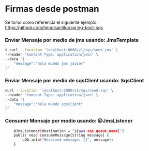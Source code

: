 # Firmas desde postman
Se tomo como referencia el siguiente ejemplo:
https://github.com/hendisantika/spring-boot-sqs

### Enviar Mensaje por medio de jms usando: JmsTemplate

```bash
$ curl --location 'localhost:8080/v1/sqs/send-jms' \
--header 'Content-Type: application/json' \
--data '{
    "message":"hola mundo jms javier"
}'
```

### Enviar Mensaje por medio de sqsClient usando: SqsClient
```bash
curl --location 'localhost:8080/v1/sqs/send-sqs' \
--header 'Content-Type: application/json' \
--data '{
    "message":"hola mundo sqsclient"
}'
```
### Consumir Mensaje por medio usando: @JmsListener
```bash
    @JmsListener(destination = "${aws.sqs.queue.name}")
    public void consumeMessage(String message) {
        LOG.info("Received message: {}", message);
    }
```
